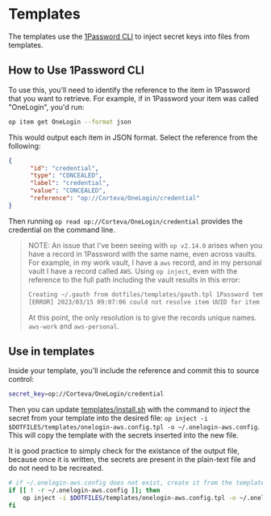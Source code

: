 # Templates

The templates use the [1Password CLI](https://developer.1password.com/docs/cli/get-started) to inject secret keys into files from templates.

## How to Use 1Password CLI
To use this, you'll need to identify the reference to the item in 1Password that you want to retrieve. For example, if in 1Password your item was called "OneLogin", you'd run:

```sh
op item get OneLogin --format json
```

This would output each item in JSON format. Select the reference from the following:

```json
{
      "id": "credential",
      "type": "CONCEALED",
      "label": "credential",
      "value": "CONCEALED",
      "reference": "op://Corteva/OneLogin/credential"
}
```

Then running `op read op://Corteva/OneLogin/credential` provides the credential on the command line.

> NOTE: An issue that I've been seeing with `op v2.14.0` arises when you have a record in 1Password with the same name, even across vaults. For example, in my work vault, I have a `aws` record, and in my personal vault I have a record called `AWS`. Using `op inject`, even with the reference to the full path including the vault results in this error:
> ```txt
> Creating ~/.gauth from dotfiles/templates/gauth.tpl 1Password template
> [ERROR] 2023/03/15 09:07:06 could not resolve item UUID for item AWS
> ```
> At this point, the only resolution is to give the records unique names. `aws-work` and `aws-personal`.

## Use in templates

Inside your template, you'll include the reference and commit this to source control:

```sh
secret_key=op://Corteva/OneLogin/credential
```

Then you can update [templates/install.sh](./install.sh) with the command to *inject* the secret from your template into the desired file: `op inject -i $DOTFILES/templates/onelogin-aws.config.tpl -o ~/.onelogin-aws.config`. This will copy the template with the secrets inserted into the new file.

It is good practice to simply check for the existance of the output file, because once it is written, the secrets are present in the plain-text file and do not need to be recreated.

```sh
# if ~/.onelogin-aws.config does not exist, create it from the template
if [[ ! -r ~/.onelogin-aws.config ]]; then
	op inject -i $DOTFILES/templates/onelogin-aws.config.tpl -o ~/.onelogin-aws.config
fi
```